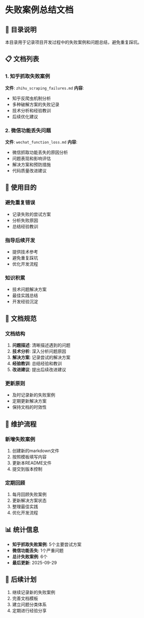 # 失败案例总结文档

## 📁 目录说明
本目录用于记录项目开发过程中的失败案例和问题总结，避免重复踩坑。

## 📋 文档列表

### 1. 知乎抓取失败案例
**文件**: `zhihu_scraping_failures.md`
**内容**: 
- 知乎反爬虫机制分析
- 多种破解方案的失败记录
- 技术分析和经验教训
- 后续优化建议

### 2. 微信功能丢失问题
**文件**: `wechat_function_loss.md`
**内容**:
- 微信抓取功能丢失的原因分析
- 问题表现和影响评估
- 解决方案和预防措施
- 代码质量改进建议

## 🎯 使用目的

### 避免重复错误
- 记录失败的尝试方案
- 分析失败原因
- 总结经验教训

### 指导后续开发
- 提供技术参考
- 避免重复踩坑
- 优化开发流程

### 知识积累
- 技术问题解决方案
- 最佳实践总结
- 开发经验沉淀

## 📝 文档规范

### 文档结构
1. **问题描述**: 清晰描述遇到的问题
2. **技术分析**: 深入分析问题原因
3. **解决方案**: 记录尝试的解决方案
4. **经验教训**: 总结经验和教训
5. **改进建议**: 提出后续改进建议

### 更新原则
- 及时记录新的失败案例
- 定期更新解决方案
- 保持文档的时效性

## 🔄 维护流程

### 新增失败案例
1. 创建新的markdown文件
2. 按照模板填写内容
3. 更新本README文件
4. 提交到版本控制

### 定期回顾
1. 每月回顾失败案例
2. 更新解决方案状态
3. 整理最佳实践
4. 优化开发流程

## 📊 统计信息
- **知乎抓取失败案例**: 5个主要尝试方案
- **微信功能丢失**: 1个严重问题
- **总计失败案例**: 6个
- **最后更新**: 2025-09-29

## 🚀 后续计划
1. 继续记录新的失败案例
2. 完善文档模板
3. 建立问题分类体系
4. 定期进行经验分享
